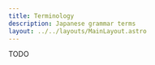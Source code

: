 ```yaml
---
title: Terminology
description: Japanese grammar terms
layout: ../../layouts/MainLayout.astro
---
```


TODO
